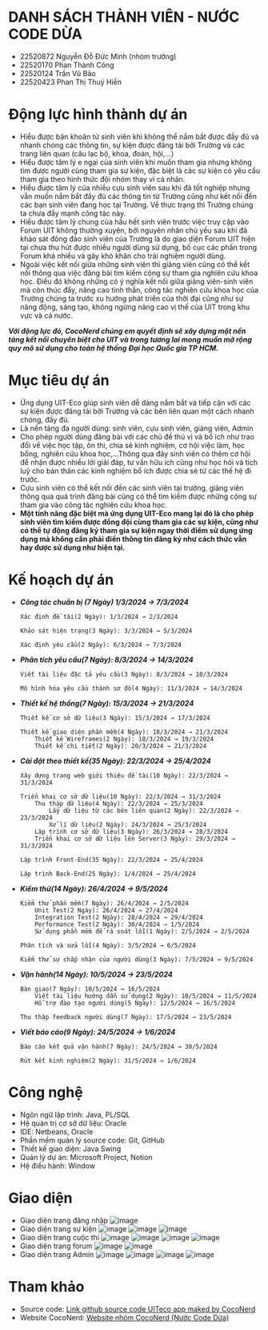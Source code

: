# DANH SÁCH THÀNH VIÊN - NƯỚC CODE DỪA  
- 22520872  Nguyễn Đỗ Đức Minh (nhóm trưởng)  
- 22520170 	Phan Thành Công
- 22520124	Trần Vũ Bão
- 22520423	Phan Thị Thuỷ Hiền
# Động lực hình thành dự án
- Hiểu được băn khoăn từ sinh viên khi không thể nắm bắt được đầy đủ và nhanh chóng các thông tin, sự kiện được đăng tải bởi Trường và các trang liên quan (câu lạc bộ, khoa, đoàn, hội,...)
- Hiểu được tâm lý e ngại của sinh viên khi muốn tham gia nhưng không tìm được người cùng tham gia sự kiện, đặc biệt là các sự kiện có yêu cầu tham gia theo hình thức đội nhóm thay vì cá nhân.
- Hiểu được tâm lý của nhiều cựu sinh viên sau khi đã tốt nghiệp nhưng vẫn muốn nắm bắt đầy đủ các thông tin từ Trường cũng như kết nối đến các bạn sinh viên đang học tại Trường. Về thực trạng thì Trường chúng ta chưa đẩy mạnh công tác này.
- Hiểu được tâm lý chung của hầu hết sinh viên trước việc truy cập vào Forum UIT không thường xuyên, bởi nguyên nhân chủ yếu sau khi đã khảo sát đông đảo sinh viên của Trường là do giao diện Forum UIT hiện tại chưa thu hút được nhiều người dùng sử dụng, bố cục các phần trong Forum khá nhiều và gây khó khăn cho trải nghiệm người dùng.
- Ngoài việc kết nối giữa những sinh viên thì giảng viên cũng có thể kết nối thông qua việc đăng bài tìm kiếm cộng sự tham gia nghiên cứu khoa học. Điều đó không những có ý nghĩa kết nối giữa giảng viên-sinh viên mà còn thúc đẩy, nâng cao tinh thần, công tác nghiên cứu khoa học của Trường chúng ta trước xu hướng phát triển của thời đại cũng như sự năng động, sáng tạo, không ngừng nâng cao vị thế của UIT trong khu vực và cả nước.

***Với động lực đó, CocoNerd chúng em quyết định sẽ xây dựng một nền tảng kết nối chuyên biệt cho UIT và trong tương lai mong muốn mở rộng quy mô sử dụng cho toàn hệ thống Đại học Quốc gia TP HCM.***  
# Mục tiêu dự án
- Ứng dụng UIT-Eco giúp sinh viên dễ dàng nắm bắt và tiếp cận với các sự kiện được đăng tải bởi Trường và các bên liên quan một cách nhanh chóng, đầy đủ.
- Là nền tảng đa người dùng: sinh viên, cựu sinh viên, giảng viên, Admin
- Cho phép người dùng đăng bài với các chủ đề thú vị và bổ ích như trao đổi về việc học tập, ôn thi, chia sẻ kinh nghiệm, cơ hội việc làm, học bổng, nghiên cứu khoa học,...Thông qua đây sinh viên có thêm cơ hội để nhận được nhiều lời giải đáp, tư vấn hữu ích cũng như học hỏi và tích luỹ cho bản thân các kinh nghiệm bổ ích được chia sẻ từ các thế hệ đi trước.
- Cựu sinh viên có thể kết nối đến các sinh viên tại trường, giảng viên thông qua quá trình đăng bài cũng có thể tìm kiếm được những cộng sự tham gia vào công tác nghiên cứu khoa học.
- **Một tính năng đặc biệt mà ứng dụng UIT-Eco mang lại đó là cho phép sinh viên tìm kiếm được đồng đội cùng tham gia các sự kiện, cũng như có thể tự động đăng ký tham gia sự kiện ngay thời điểm sử dụng ứng dụng mà không cần phải điền thông tin đăng ký như cách thức vẫn hay được sử dụng như hiện tại.**
  
# Kế hoạch dự án  
- ***Công tác chuẩn bị (7 Ngày) 1/3/2024 → 7/3/2024***
    ```
    Xác định đề tài(2 Ngày): 1/3/2024 → 2/3/2024
    ```
    ```
    Khảo sát hiện trạng(3 Ngày): 3/3/2024 → 5/3/2024
    ```
    ```
    Xác định yêu cầu(2 Ngày): 6/3/2024 → 7/3/2024
    ```
- ***Phân tích yêu cầu(7 Ngày): 8/3/2024 → 14/3/2024*** 
    ```
    Viết tài liệu đặc tả yêu cầu(3 Ngày): 8/3/2024 → 10/3/2024
    ```
    ```
    Mô hình hóa yêu cầu thành sơ đồ(4 Ngày): 11/3/2024 → 14/3/2024
    ```
- ***Thiết kế hệ thống(7 Ngày): 15/3/2024 → 21/3/2024***
    ```
    Thiết kế cơ sở dữ liệu(3 Ngày): 15/3/2024 → 17/3/2024
    ```
    ```
    Thiết kế giao diện phần mềm(4 Ngày): 18/3/2024 → 21/3/2024
        Thiết kế Wireframes(2 Ngày): 18/3/2024 → 19/3/2024
        Thiết kế chi tiết(2 Ngày): 20/3/2024 → 21/3/2024
    ```  
- ***Cài đặt theo thiết kế(35 Ngày): 22/3/2024 → 25/4/2024***
    ```
    Xây dựng trang web giới thiệu đề tài(10 Ngày): 22/3/2024 → 31/3/2024
    ```
    ```
    Triển khai cơ sở dữ liệu(10 Ngày): 22/3/2024 → 31/3/2024
        Thu thập dữ liệu(4 Ngày): 22/3/2024 → 25/3/2024
            Lấy dữ liệu từ các bên liên quan(2 Ngày): 22/3/2024 → 23/3/2024
            Xử lí dữ liệu(2 Ngày): 24/3/2024 → 25/3/2024
        Lập trình cơ sở dữ liệu(3 Ngày): 26/3/2024 → 28/3/2024
        Triển khai cơ sở dữ liệu lên Server(3 Ngày): 29/3/2024 → 31/3/2024
    ```
    ```
    Lập trình Front-End(35 Ngày): 22/3/2024 → 25/4/2024
    ```
    ```
    Lập trình Back-End(25 Ngày): 1/4/2024 → 25/4/2024
    ```
- ***Kiểm thử(14 Ngày): 26/4/2024 → 9/5/2024***
    ```
    Kiểm thử phần mềm(7 Ngày): 26/4/2024 → 2/5/2024
        Unit Test(2 Ngày): 26/4/2024 → 27/4/2024
        Integration Test(2 Ngày): 28/4/2024 → 29/4/2024
        Performance Test(2 Ngày): 30/4/2024 → 1/5/2024
        Sử dụng phần mềm để rà soát lỗi(1 Ngày): 2/5/2024 → 2/5/2024
    ```
    ``` 
    Phân tích và sửa lỗi(4 Ngày): 3/5/2024 → 6/5/2024
    ```  
    ``` 
    Kiểm thử sự chấp nhận của người dùng(3 Ngày): 7/5/2024 → 9/5/2024
    ``` 
- ***Vận hành(14 Ngày): 10/5/2024 → 23/5/2024***
    ```
    Bàn giao(7 Ngày): 10/5/2024 → 16/5/2024
        Viết tài liệu hướng dẫn sử dụng(2 Ngày): 10/5/2024 → 11/5/2024
        Hỗ trợ đào tạo người dùng(5 Ngày): 12/5/2024 → 16/5/2024
    ```
    ```
    Thu thập feedback người dùng(7 Ngày): 17/5/2024 → 23/5/2024
    ```
- ***Viết báo cáo(9 Ngày): 24/5/2024 → 1/6/2024***
    ```
    Báo cáo kết quả vận hành(7 Ngày): 24/5/2024 → 30/5/2024
    ```
    ```
    Rút kết kinh nghiệm(2 Ngày): 31/5/2024 → 1/6/2024
    ```
    
# Công nghệ  
- Ngôn ngữ lập trình: Java, PL/SQL  
- Hệ quản trị cơ sở dữ liệu: Oracle  
- IDE: Netbeans, Oracle  
- Phần mềm quản lý source code: Git, GitHub  
- Thiết kế giao diện: Java Swing  
- Quản lý dự án: Microsoft Project, Notion  
- Hệ điều hành: Window

# Giao diện
- Giao diện trang đăng nhập
![image](https://github.com/coconerd/uiteco-swing/assets/118596936/dc3162ae-29f6-48c6-930c-7bcbd6e631de)
- Giao diện trang sự kiện
![image](https://github.com/coconerd/uiteco-swing/assets/118596936/96295c21-e376-49cd-9c14-d5ca9944a4af)
![image](https://github.com/coconerd/uiteco-swing/assets/118596936/31d58c53-b70b-439b-af6c-be45fe18ba2b)
![image](https://github.com/coconerd/uiteco-swing/assets/118596936/24e7aeae-eb44-41cb-8844-8637312094b3)
- Giao diện trang cuộc thi
![image](https://github.com/coconerd/uiteco-swing/assets/118596936/70d57331-18ed-47f8-8bb9-8606f5fc2144)
![image](https://github.com/coconerd/uiteco-swing/assets/118596936/0f176478-19aa-4fd5-855d-be9db8aa1fb5)
![image](https://github.com/coconerd/uiteco-swing/assets/118596936/c2c54b68-95b4-4c5e-a3c9-f940fbd4a8f5)
![image](https://github.com/coconerd/uiteco-swing/assets/118596936/94b62670-8eec-434e-81ec-11e52af421b7)
- Giao diện trang forum
 ![image](https://github.com/coconerd/uiteco-swing/assets/118596936/ab9a0b5b-c0cd-4e06-937e-b5a30818159b)
![image](https://github.com/coconerd/uiteco-swing/assets/118596936/0549dea2-dd5b-45cf-a8c1-69bd56f497e1)
- Giao diện trang Admin
![image](https://github.com/coconerd/uiteco-swing/assets/118596936/a37217c3-b576-4b42-b6f7-398c2e8beec8)
![image](https://github.com/coconerd/uiteco-swing/assets/118596936/e7e2be78-1f87-4ba1-8f75-b61b81743e2d)
![image](https://github.com/coconerd/uiteco-swing/assets/118596936/ce139e00-35c0-43bb-8f4a-ae40e7bf4e0b)
![image](https://github.com/coconerd/uiteco-swing/assets/118596936/a463c732-9737-4019-8698-1d676433b1a3)

# Tham khảo  
- Source code: [Link github source code UITeco app maked by CocoNerd](https://github.com/coconerd/uiteco-swing)
- Website CocoNerd: [Website nhóm CocoNerd (Nước Code Dừa)](https://sites.google.com/view/cococode/trang-ch%E1%BB%A7)  
